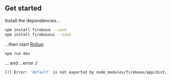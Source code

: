 ## Get started

Install the dependencies...

```bash
npm install firebase --save
npm install firebaseui --save
```

...then start [Rollup](https://rollupjs.org):

```bash
npm run dev
```

... and ...error :/

```bash
[!] Error: 'default' is not exported by node_modules/firebase/app/dist/index.esm.js, imported by node_modules/firebaseui/dist/esm.js
```
